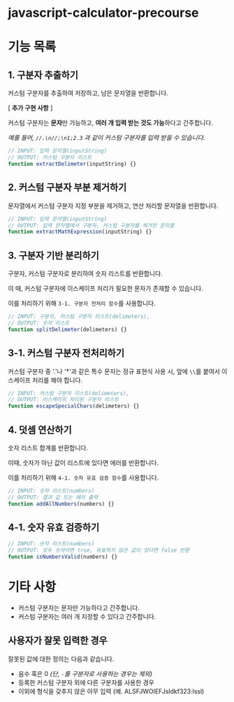 # javascript-calculator-precourse
# 기능 목록
## 1. 구분자 추출하기
커스텀 구분자를 추출하여 저장하고, 남은 문자열을 반환합니다.

[ **추가 구현 사항** ]

커스텀 구분자는 **문자**만 가능하고, **여러 개 입력 받는 것도 가능**하다고 간주합니다.

*예를 들어, `//.\n//;\n1;2.3` 과 같이 커스텀 구분자를 입력 받을 수 있습니다.*
```javascript
// INPUT: 입력 문자열(inputString)
// OUTPUT: 커스텀 구분자 리스트 
function extractDelimeter(inputString) {}
```
## 2. 커스텀 구분자 부분 제거하기
문자열에서 커스텀 구분자 지정 부분을 제거하고, 연산 처리할 문자열을 반환합니다.
```javascript
// INPUT: 입력 문자열(inputString)
// OUTPUT: 입력 문자열에서 구분자, 커스텀 구분자를 제거한 문자열
function extractMathExpression(inputString) {}
```
## 3. 구분자 기반 분리하기
구분자, 커스텀 구분자로 분리하여 숫자 리스트를 반환합니다.

이 때, 커스텀 구분자에 이스케이프 처리가 필요한 문자가 존재할 수 있습니다.

이를 처리하기 위해 `3-1. 구분자 전처리 함수`를 사용합니다.
```javascript
// INPUT: 구분자, 커스텀 구분자 리스트(delimeters), 
// OUTPUT: 숫자 리스트
function splitDelimeter(delimeters) {}
```
## 3-1. 커스텀 구분자 전처리하기
커스텀 구분자 중 '.'나 '*'과 같은 특수 문자는 정규 표현식 사용 시, 앞에 `\\`를 붙여서 이스케이프 처리를 해야 합니다.
```javascript
// INPUT: 커스텀 구분자 리스트(delimeters), 
// OUTPUT: 이스케이프 처리된 구분자 리스트
function escapeSpecialChars(delimeters) {}
```
## 4. 덧셈 연산하기
숫자 리스트 합계를 반환합니다.

이때, 숫자가 아닌 값이 리스트에 있다면 에러를 반환합니다.

이를 처리하기 위해 `4-1. 숫자 유효 검증 함수`를 사용합니다.
```javascript
// INPUT: 숫자 리스트(numbers)
// OUTPUT: 결과 값 또는 에러 출력
function addAllNumbers(numbers) {}
```
## 4-1. 숫자 유효 검증하기
```javascript
// INPUT: 숫자 리스트(numbers)
// OUTPUT: 모두 숫자이면 true, 유효하지 않은 값이 있다면 false 반환
function isNumbersValid(numbers) {}
```
# 기타 사항
- 커스텀 구분자는 문자만 가능하다고 간주합니다.
- 커스텀 구분자는 여러 개 지정할 수 있다고 간주합니다.
## 사용자가 잘못 입력한 경우
잘못된 값에 대한 정의는 다음과 같습니다.
- 음수 혹은 0 *(단, `-`를 구분자로 사용하는 경우는 제외)*
- 등록한 커스텀 구분자 외에 다른 구분자를 사용한 경우
- 이외에 형식을 갖추지 않은 아무 입력 (예. ALSFJWOIEFJsldkf323:lssl)